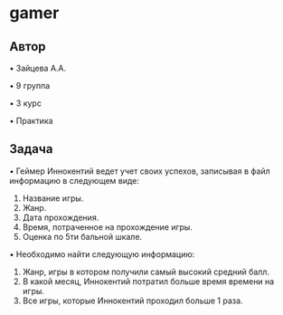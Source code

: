 # gamer

## Автор

• Зайцева А.А.

• 9 группа

• 3 курс

• Практика

## Задача

• Геймер Иннокентий ведет учет своих успехов, записывая в файл информацию в следующем виде:
1. Название игры.
2. Жанр.
3. Дата прохождения.
4. Время, потраченное на прохождение игры.
5. Оценка по 5ти бальной шкале.

• Необходимо найти следующую информацию:
1. Жанр, игры в котором получили самый высокий средний балл.
2. В какой месяц, Иннокентий потратил больше время времени на игры.
3. Все игры, которые Иннокентий проходил больше 1 раза.